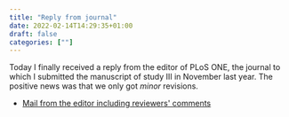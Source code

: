 ```yaml
---
title: "Reply from journal"
date: 2022-02-14T14:29:35+01:00
draft: false
categories: [""]
---
```


Today I finally received a reply from the editor of PLoS ONE, the journal to which I submitted the manuscript of study III in November last year. The positive news was that we only got *minor* revisions. 

* [Mail from the editor including reviewers' comments](https://lu.app.box.com/file/926156935805)

